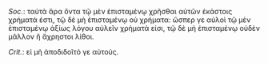 

*Soc.*: ταὐτὰ ἄρα ὄντα τῷ μὲν ἐπισταμένῳ χρῆσθαι αὐτῶν ἑκάστοις χρήματά ἐστι, τῷ δὲ μὴ ἐπισταμένῳ οὐ χρήματα: ὥσπερ γε αὐλοὶ τῷ μὲν ἐπισταμένῳ ἀξίως λόγου αὐλεῖν χρήματά εἰσι, τῷ δὲ μὴ ἐπισταμένῳ οὐδὲν μᾶλλον ἢ ἄχρηστοι λίθοι.



*Crit.*: εἰ μὴ ἀποδιδοῖτό γε αὐτούς.